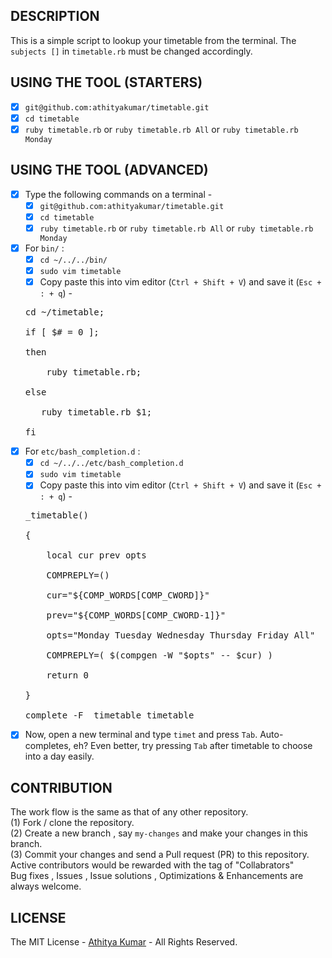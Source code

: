 DESCRIPTION 
-----------
This is a simple script to lookup your timetable from the terminal. The `subjects []` in `timetable.rb` must be changed accordingly.

USING THE TOOL (STARTERS)
-------------------------
- [x] `git@github.com:athityakumar/timetable.git`
- [x]  `cd timetable` 
- [x]  `ruby timetable.rb` or `ruby timetable.rb All` or `ruby timetable.rb Monday`

USING THE TOOL (ADVANCED)
-------------------------
- [x] Type the following commands on a terminal -
  - [x] `git@github.com:athityakumar/timetable.git`
  - [x]  `cd timetable` 
  - [x]  `ruby timetable.rb` or `ruby timetable.rb All` or `ruby timetable.rb Monday`
- [x] For `bin/` :
  - [x] `cd ~/../../bin/`
  - [x] `sudo vim timetable`
  - [x] Copy paste this into vim editor (`Ctrl + Shift + V`) and save it (`Esc + : + q`) - 
  <pre>cd ~/timetable;
  <br>if [ $# = 0 ];
  <br>then
  <br>    ruby timetable.rb;
  <br>else
  <br>   ruby timetable.rb $1;
  <br>fi
  </pre>
- [x] For `etc/bash_completion.d` :
  - [x] `cd ~/../../etc/bash_completion.d`
  - [x] `sudo vim timetable`
  - [x] Copy paste this into vim editor (`Ctrl + Shift + V`) and save it (`Esc + : + q`) -
  <pre>_timetable()
  <br>{
  <br>    local cur prev opts
  <br>    COMPREPLY=()
  <br>    cur="${COMP_WORDS[COMP_CWORD]}"
  <br>    prev="${COMP_WORDS[COMP_CWORD-1]}"
  <br>    opts="Monday Tuesday Wednesday Thursday Friday All"
  <br>    COMPREPLY=( $(compgen -W "$opts" -- $cur) )
  <br>    return 0
  <br>}
  <br>complete -F _timetable timetable
  </pre>
- [x] Now, open a new terminal and type `timet` and press `Tab`. Auto-completes, eh? Even better, try pressing `Tab` after timetable to choose into a day easily.

CONTRIBUTION
------------
The work flow is the same as that of any other repository. 
<br> (1) Fork / clone the repository.
<br> (2) Create a new branch , say `my-changes` and make your changes in this branch.
<br> (3) Commit your changes and send a Pull request (PR) to this repository.
<br> Active contributors would be rewarded with the tag of "Collabrators"
<br> Bug fixes , Issues , Issue solutions , Optimizations & Enhancements are always welcome.

LICENSE
-------
The MIT License - [Athitya Kumar](http://github.com/athityakumar) - All Rights Reserved.
